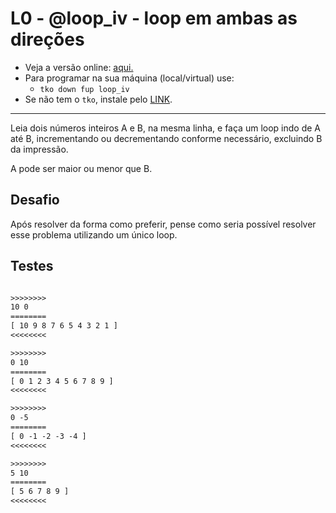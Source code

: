 # L0 - @loop_iv - loop em ambas as direções

- Veja a versão online: [aqui.](https://github.com/qxcodefup/arcade/blob/master/base/loop_iv/Readme.md)
- Para programar na sua máquina (local/virtual) use:
  - `tko down fup loop_iv`
- Se não tem o `tko`, instale pelo [LINK](https://github.com/senapk/tko#tko).

---

Leia dois números inteiros A e B, na mesma linha, e faça um loop indo de A até B, incrementando ou decrementando conforme necessário, excluindo B da impressão.

A pode ser maior ou menor que B.

## Desafio

Após resolver da forma como preferir, pense como seria possível resolver esse problema utilizando um único loop.

## Testes

```txt

>>>>>>>>
10 0
========
[ 10 9 8 7 6 5 4 3 2 1 ]
<<<<<<<<

>>>>>>>>
0 10
========
[ 0 1 2 3 4 5 6 7 8 9 ]
<<<<<<<<

>>>>>>>>
0 -5
========
[ 0 -1 -2 -3 -4 ]
<<<<<<<<

>>>>>>>>
5 10
========
[ 5 6 7 8 9 ]
<<<<<<<<


```
